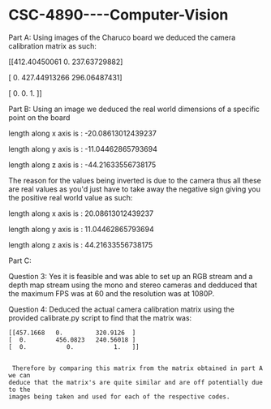 # CSC-4890----Computer-Vision

Part A: 
  Using images of the Charuco board we deduced the camera calibration matrix as
  such:
  
  
  
  [[412.40450061   0.         237.63729882]
  
  [  0.         427.44913266 296.06487431]
  
  [  0.           0.           1.        ]]
 
 Part B:
 Using an image we deduced the real world dimensions of a 
 specific point on the board
 
 
 length along x axis is :  -20.08613012439237
 
 length along y axis is : -11.04462865793694
 
 length along z axis is : -44.21633556738175
 
 The reason for the values being inverted is due to the camera thus all these are real
 values as you'd just have to take away the negative sign giving you the positive
 real world value as such:
 
 length along x axis is :  20.08613012439237
 
 length along y axis is : 11.04462865793694
 
 length along z axis is : 44.21633556738175

Part C:
  
  Question 3:
    Yes it is feasible and was able to set up an RGB stream and a depth map stream 
    using the mono and stereo cameras and dedduced that the maximum FPS was at 
    60 and the resolution was at 1080P.
  
  Question 4:
    Deduced the actual camera calibration matrix using the provided calibrate.py
    script to find that the matrix was:
    
		
    [[457.1668   0.         320.9126  ]
    [  0.        456.0823   240.56018 ]
    [  0.           0.           1.   ]]
   
	 
	 Therefore by comparing this matrix from the matrix obtained in part A we can
    deduce that the matrix's are quite similar and are off potentially due to the
    images being taken and used for each of the respective codes. 
